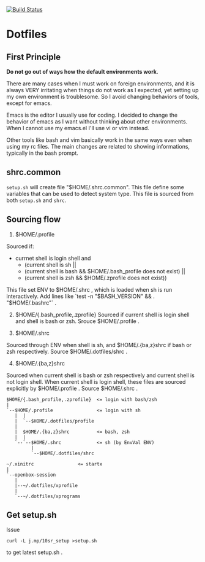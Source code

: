 [![Build Status](https://travis-ci.org/10sr/dotfiles.svg?branch=master)](https://travis-ci.org/10sr/dotfiles)

Dotfiles
========



First Principle
---------------


__Do not go out of ways how the default environments work__.


There are many cases when I must work on foreign environments, and it is always
VERY irritating when things do not work as I expected, yet setting up my own
environment is troublesome. So I avoid changing behaviors of tools, except
for emacs.

Emacs is the editor I usually use for coding. I decided to change the behavior
of emacs as I want without thinking about other environments. When I cannot use
my emacs.el I'll use vi or vim instead.

Other tools like bash and vim basically work in the same ways even when using my
rc files. The main changes are related to showing informations, typically in the
bash prompt.



shrc.common
-----------

`setup.sh` will create file "$HOME/.shrc.common". This file define some
variables that can be used to detect system type. This file is sourced from
both `setup.sh` and `shrc`.



Sourcing flow
-------------

1. $HOME/.profile

  Sourced if:

  * currnet shell is login shell and
    * (current shell is sh ||
    * (current shell is bash && $HOME/.bash_profile does not exist) ||
    * (current shell is zsh && $HOME/.zprofile does not exist))

  This file set ENV to $HOME/.shrc , which is loaded when sh is run interactively.
  Add lines like `test -n "$BASH_VERSION" && . "$HOME/.bashrc"` .



2. $HOME/{.bash_profile,.zprofile}
  Sourced if current shell is login shell and shell is bash or zsh.
  Srouce $HOME/.profile .


3. $HOME/.shrc

  Sourced through ENV when shell is sh, and $HOME/.{ba,z}shrc if bash or zsh
  respectively. Source $HOME/.dotfiles/shrc .


4. $HOME/.{ba,z}shrc

  Sourced when current shell is bash or zsh respectively and current shell is not
  login shell. When current shell is login shell, these files are sourced
  explicitly by $HOME/.profile . Source $HOME/.shrc .


```
$HOME/{.bash_profile,.zprofile}  <= login with bash/zsh
|
`--$HOME/.profile                <= login with sh
   |  |
   |  `--$HOME/.dotfiles/profile
   |
   |  $HOME/.{ba,z}shrc          <= bash, zsh
   |  |
   `--`--$HOME/.shrc             <= sh (by EnvVal ENV)
         |
         `--$HOME/.dotfiles/shrc
```

```
~/.xinitrc                <= startx
|
`--openbox-session
   |
   |--~/.dotfiles/xprofile
   |
   `--~/.dotfiles/xprograms
```


Get setup.sh
------------

Issue

    curl -L j.mp/10sr_setup >setup.sh

to get latest setup.sh .
